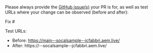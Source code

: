 Please always provide the [GitHub issue(s)](../issues) your PR is for, as well as test URLs where your change can be observed (before and after):

Fix #<gh-issue-id>

Test URLs:
- Before: https://main--socalsample--jcfabbri.aem.live/
- After: https://<branch>--socalsample--jcfabbri.aem.live/
